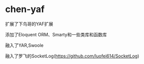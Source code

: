 # chen-yaf

扩展了下鸟哥的YAF扩展

添加了Eloquent ORM、Smarty和一些类库和函数库

融入了YAR,Swoole

融入了罗飞的SocketLog(https://github.com/luofei614/SocketLog)

